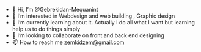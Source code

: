 - 👋 Hi, I’m @Gebrekidan-Mequanint
- 👀 I’m interested in Webdesign and web building , Graphic design 
- 🌱 I’m currently learning about it. Actually I do all what I want but learning help us to do things simply
- 💞️ I’m looking to collaborate on front and back end designing
- 📫 How to reach me  zemkidzem@gmail.com

<!---
Gebrekidan-Mequanint/Gebrekidan-Mequanint is a ✨ special ✨ repository because its `README.md` (this file) appears on your GitHub profile.
You can click the Preview link to take a look at your changes.
--->
